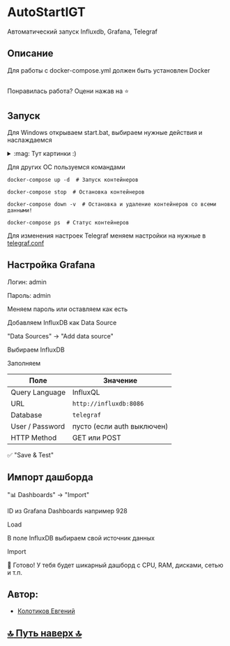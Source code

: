 # AutoStartIGT
Автоматический запуск Influxdb, Grafana, Telegraf 


## Описание
Для работы с docker-compose.yml должен быть установлен Docker

##
Понравилась работа? Оцени нажав на :star:
##

## Запуск
Для Windows открываем start.bat, выбираем нужные действия и наслаждаемся
<details>
<summary>:mag: Тут картинки :)</summary>

![image](https://github.com/user-attachments/assets/4db477d1-7f66-4e48-b839-8bd69d334e08)

![image](https://github.com/user-attachments/assets/88b744c9-725a-4bd4-b4c0-fa57b675da18)

![image](https://github.com/user-attachments/assets/9ae21fb0-4404-4bcd-b250-93b409408039)

</details>

Для других ОС пользуемся командами
```
docker-compose up -d  # Запуск контейнеров

docker-compose stop  # Остановка контейнеров

docker-compose down -v  # Остановка и удаление контейнеров со всеми данными!

docker-compose ps  # Статус контейнеров
```

Для изменения настроек Telegraf меняем настройки на нужные в [telegraf.conf](https://github.com/Tiaki026/AutoStartIGT/blob/main/telegraf.conf)

## Настройка Grafana
   
Логин: admin

Пароль: admin

Меняем пароль или оставляем как есть

Добавляем InfluxDB как Data Source

"Data Sources" → "Add data source"

Выбираем InfluxDB

Заполняем

| Поле               | Значение                          |
|--------------------|-----------------------------------|
| Query Language     | InfluxQL                          |
| URL                | `http://influxdb:8086`            |
| Database           | `telegraf`                        |
| User / Password    | пусто (если auth выключен)        |
| HTTP Method        | GET или POST                      |

✅ "Save & Test"

## Импорт дашборда

"📊 Dashboards" → "Import"

ID из Grafana Dashboards например 928

Load

В поле InfluxDB выбираем свой источник данных

Import

🎉 Готово! У тебя будет шикарный дашборд с CPU, RAM, дисками, сетью и т.п.


## Автор:
  - [Колотиков Евгений](https://github.com/Tiaki026)
##


  ## [:top: Путь наверх :top:](https://github.com/Tiaki026/AutoStartIGT)
